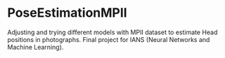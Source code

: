 # PoseEstimationMPII
Adjusting and trying different models with MPII dataset to estimate Head positions in photographs. Final project for IANS (Neural Networks and Machine Learning).
